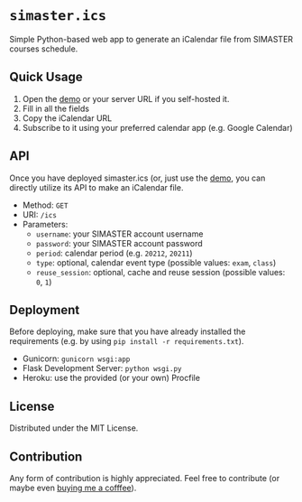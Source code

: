 # `simaster.ics`

Simple Python-based web app to generate an iCalendar file from SIMASTER courses
schedule.

## Quick Usage

1.  Open the [demo](https://simaster-ics.herokuapp.com) or your server URL if
    you self-hosted it.
2.  Fill in all the fields
3.  Copy the iCalendar URL
4.  Subscribe to it using your preferred calendar app (e.g. Google Calendar)

## API

Once you have deployed simaster.ics (or, just use the
[demo](https://simaster-ics.herokuapp.com), you can directly utilize its API to
make an iCalendar file.

-   Method: `GET`
-   URI: `/ics`
-   Parameters:
    -   `username`: your SIMASTER account username
    -   `password`: your SIMASTER account password
    -   `period`: calendar period (e.g. `20212`, `20211`)
    -   `type`: optional, calendar event type (possible values: `exam`, `class`)
    -   `reuse_session`: optional, cache and reuse session (possible values:
        `0`, `1`)

## Deployment

Before deploying, make sure that you have already installed the requirements
(e.g. by using `pip install -r requirements.txt`).

-   Gunicorn: `gunicorn wsgi:app`
-   Flask Development Server: `python wsgi.py`
-   Heroku: use the provided (or your own) Procfile

## License

Distributed under the MIT License.

## Contribution

Any form of contribution is highly appreciated. Feel free to contribute (or
maybe even [buying me a cofffee](https://github.com/ttycelery)).
